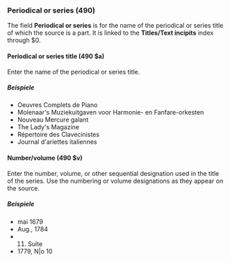 ### Periodical or series (490)

The field **Periodical or series** is for the name of the periodical or series title of which the source is a part. It is linked to the **Titles/Text incipits** index through $0.

#### Periodical or series title (490 $a)

Enter the name of the periodical or series title.

##### Beispiele

- Oeuvres Complets de Piano
- Molenaar's Muziekuitgaven voor Harmonie- en Fanfare-orkesten
- Nouveau Mercure galant
- The Lady's Magazine
- Répertoire des Clavecinistes
- Journal d'ariettes italiennes

#### Number/volume (490 $v)

Enter the number, volume, or other sequential designation used in the title of the series. Use the numbering or volume designations as they appear on the source.

##### Beispiele

- mai 1679
- Aug., 1784
- 11. Suite
- 1779, N|o 10
